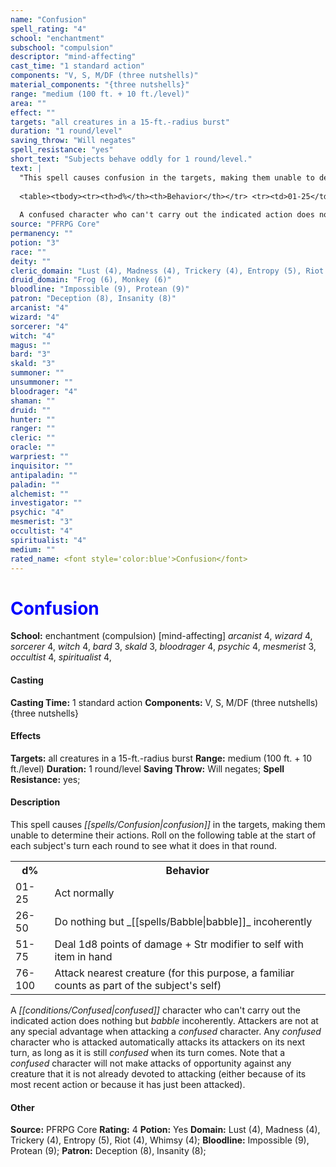 ```yaml
---
name: "Confusion"
spell_rating: "4"
school: "enchantment"
subschool: "compulsion"
descriptor: "mind-affecting"
cast_time: "1 standard action"
components: "V, S, M/DF (three nutshells)"
material_components: "{three nutshells}"
range: "medium (100 ft. + 10 ft./level)"
area: ""
effect: ""
targets: "all creatures in a 15-ft.-radius burst"
duration: "1 round/level"
saving_throw: "Will negates"
spell_resistance: "yes"
short_text: "Subjects behave oddly for 1 round/level."
text: |
  "This spell causes confusion in the targets, making them unable to determine their actions. Roll on the following table at the start of each subject's turn each round to see what it does in that round.
  
  <table><tbody><tr><th>d%</th><th>Behavior</th></tr> <tr><td>01-25</td><td>Act normally</td></tr> <tr><td>26-50</td><td>Do nothing but babble incoherently</td></tr> <tr><td>51-75</td><td>Deal 1d8 points of damage + Str modifier to self with item in hand</td></tr> <tr><td>76-100</td><td>Attack nearest creature (for this purpose, a familiar counts as part of the subject's self)</td></tr></tbody></table>
  
  A confused character who can't carry out the indicated action does nothing but babble incoherently. Attackers are not at any special advantage when attacking a confused character. Any confused character who is attacked automatically attacks its attackers on its next turn, as long as it is still confused when its turn comes. Note that a confused character will not make attacks of opportunity against any creature that it is not already devoted to attacking (either because of its most recent action or because it has just been attacked)."
source: "PFRPG Core"
permanency: ""
potion: "3"
race: ""
deity: ""
cleric_domain: "Lust (4), Madness (4), Trickery (4), Entropy (5), Riot (4), Whimsy (4)"
druid_domain: "Frog (6), Monkey (6)"
bloodline: "Impossible (9), Protean (9)"
patron: "Deception (8), Insanity (8)"
arcanist: "4"
wizard: "4"
sorcerer: "4"
witch: "4"
magus: ""
bard: "3"
skald: "3"
summoner: ""
unsummoner: ""
bloodrager: "4"
shaman: ""
druid: ""
hunter: ""
ranger: ""
cleric: ""
oracle: ""
warpriest: ""
inquisitor: ""
antipaladin: ""
paladin: ""
alchemist: ""
investigator: ""
psychic: "4"
mesmerist: "3"
occultist: "4"
spiritualist: "4"
medium: ""
rated_name: <font style='color:blue'>Confusion</font>
---
```


# <font style='color:blue'>Confusion</font> 
**School:** enchantment (compulsion) [mind-affecting] 
_arcanist_ 4, _wizard_ 4, _sorcerer_ 4, _witch_ 4, _bard_ 3, _skald_ 3, _bloodrager_ 4, _psychic_ 4, _mesmerist_ 3, _occultist_ 4, _spiritualist_ 4, 
#### Casting
**Casting Time:** 1 standard action
 **Components:** V, S, M/DF (three nutshells) {three nutshells}
 #### Effects
**Targets:** all creatures in a 15-ft.-radius burst
**Range:** medium (100 ft. + 10 ft./level)
**Duration:** 1 round/level
**Saving Throw:** Will negates; **Spell Resistance:** yes; 
 #### Description
This spell causes _[[spells/Confusion|confusion]]_ in the targets, making them unable to determine their actions. Roll on the following table at the start of each subject's turn each round to see what it does in that round.
  
  <table><tbody><tr><th>d%</th><th>Behavior</th></tr> <tr><td>01-25</td><td>Act normally</td></tr> <tr><td>26-50</td><td>Do nothing but _[[spells/Babble|babble]]_ incoherently</td></tr> <tr><td>51-75</td><td>Deal 1d8 points of damage + Str modifier to self with item in hand</td></tr> <tr><td>76-100</td><td>Attack nearest creature (for this purpose, a familiar counts as part of the subject's self)</td></tr></tbody></table>
  
  A _[[conditions/Confused|confused]]_ character who can't carry out the indicated action does nothing but _babble_ incoherently. Attackers are not at any special advantage when attacking a _confused_ character. Any _confused_ character who is attacked automatically attacks its attackers on its next turn, as long as it is still _confused_ when its turn comes. Note that a _confused_ character will not make attacks of opportunity against any creature that it is not already devoted to attacking (either because of its most recent action or because it has just been attacked).

 #### Other
**Source:** PFRPG Core
**Rating:** 4
**Potion:** Yes
**Domain:** Lust (4), Madness (4), Trickery (4), Entropy (5), Riot (4), Whimsy (4); **Bloodline:** Impossible (9), Protean (9); **Patron:** Deception (8), Insanity (8); 